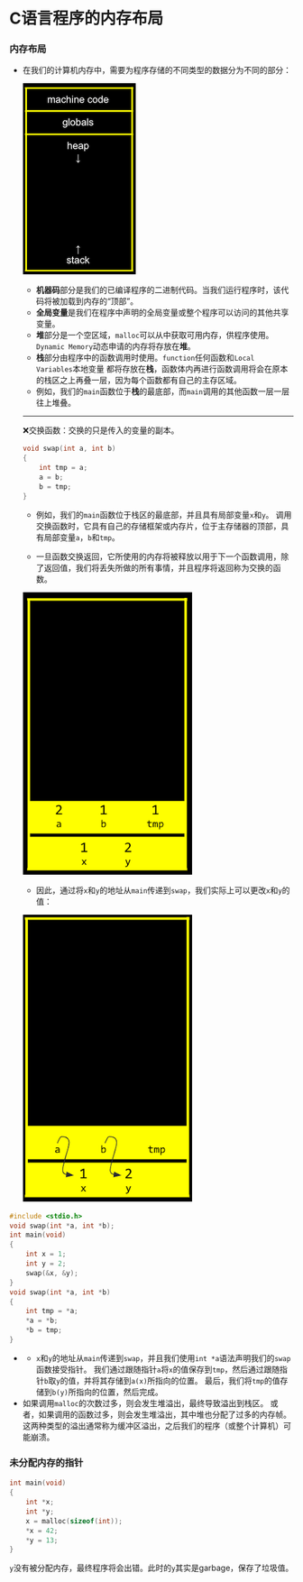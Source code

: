 # C语言程序的内存布局

### 内存布局

- 在我们的计算机内存中，需要为程序存储的不同类型的数据分为不同的部分：

  ![](内存布局.assets/memory_layout.png)

  - **机器码**部分是我们的已编译程序的二进制代码。当我们运行程序时，该代码将被加载到内存的“顶部”。
  - **全局变量**是我们在程序中声明的全局变量或整个程序可以访问的其他共享变量。
  - **堆**部分是一个空区域，`malloc`可以从中获取可用内存，供程序使用。`Dynamic Memory`动态申请的内存将存放在**堆**。
  - **栈**部分由程序中的函数调用时使用。`function`任何函数和`Local Variables`本地变量 都将存放在**栈**，函数体内再进行函数调用将会在原本的栈区之上再叠一层，因为每个函数都有自己的主存区域。
  - 例如，我们的`main`函数位于**栈**的最底部，而`main`调用的其他函数一层一层往上堆叠。

  -------------------

  ❌交换函数：交换的只是传入的变量的副本。

  ```c
  void swap(int a, int b)
  {
      int tmp = a;
      a = b;
      b = tmp;
  }
  ```

  - 例如，我们的`main`函数位于栈区的最底部，并且具有局部变量`x`和`y`。 调用交换函数时，它具有自己的存储框架或内存片，位于主存储器的顶部，具有局部变量`a`，`b`和`tmp`。

  - 一旦函数交换返回，它所使用的内存将被释放以用于下一个函数调用，除了返回值，我们将丢失所做的所有事情，并且程序将返回称为交换的函数。

  ![](内存布局.assets/stack.png)

  - 因此，通过将`x`和`y`的地址从`main`传递到`swap`，我们实际上可以更改`x`和`y`的值：

  ![](内存布局.assets/pointers.png)

```c
#include <stdio.h>
void swap(int *a, int *b);
int main(void)
{
    int x = 1;
    int y = 2;
    swap(&x, &y);
}
void swap(int *a, int *b)
{
    int tmp = *a;
    *a = *b;
    *b = tmp;
}
```

- 
  - `x`和`y`的地址从`main`传递到`swap`，并且我们使用`int *a`语法声明我们的`swap`函数接受指针。 我们通过跟随指针`a`将`x`的值保存到`tmp`，然后通过跟随指针`b`取`y`的值，并将其存储到`a(x)`所指向的位置。 最后，我们将`tmp`的值存储到`b(y)`所指向的位置，然后完成。
- 如果调用`malloc`的次数过多，则会发生堆溢出，最终导致溢出到栈区。 或者，如果调用的函数过多，则会发生堆溢出，其中堆也分配了过多的内存帧。 这两种类型的溢出通常称为缓冲区溢出，之后我们的程序（或整个计算机）可能崩溃。



### 未分配内存的指针

```c
int main(void) 
{
    int *x;
    int *y;
    x = malloc(sizeof(int));
    *x = 42;
    *y = 13;
}
```

`y`没有被分配内存，最终程序将会出错。此时的`y`其实是garbage，保存了垃圾值。